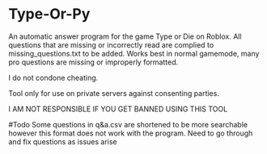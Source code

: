 # Type-Or-Py
An automatic answer program for the game Type or Die on Roblox. All questions that are missing or incorrectly read are complied to missing_questions.txt to be added. Works best in normal gamemode, many pro questions are missing or improperly formatted.


I do not condone cheating.


Tool only for use on private servers against consenting parties.

I AM NOT RESPONSIBLE IF YOU GET BANNED USING THIS TOOL

#Todo
Some questions in q&a.csv are shortened to be more searchable however this format does not work with the program. Need to go through and fix questions as issues arise
